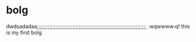 # bolg
dwdsadadaa;;;;;;;;;;;;;;;;;;;;;;;;;;;;;;;;;;;;;;;;;;;;;;;;;;;;;;;;;;;;;;;;;;;;;;;
:wqwwww:q!
this is my first bolg
